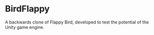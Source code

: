 # BirdFlappy
A backwards clone of Flappy Bird, developed to test the potential of the Unity game engine.
